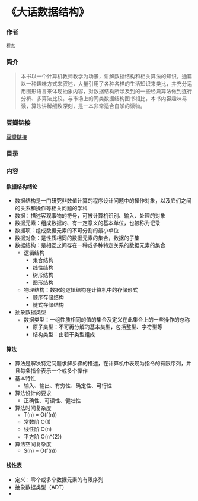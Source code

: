 《大话数据结构》
=============================

### 作者
    程杰

### 简介
> 本书以一个计算机教师教学为场景，讲解数据结构和相关算法的知识。通篇以一种趣味方式来叙述，大量引用了各种各样的生活知识来类比，并充分运用图形语言来体现抽象内容，对数据结构所涉及到的一些经典算法做到逐行分析、多算法比较。与市场上的同类数据结构图书相比，本书内容趣味易读，算法讲解细致深刻，是一本非常适合自学的读物。

### 豆瓣链接
  [豆瓣链接](http://book.douban.com/subject/6424904/)

### 目录

### 内容

#### 数据结构绪论
* 数据结构是一门研究非数值计算的程序设计问题中的操作对象，以及它们之间的关系和操作等相关问题的学科
* 数据：描述客观事物的符号，可被计算机识别、输入、处理的对象
* 数据元素：组成数据的、有一定意义的基本单位，也被称为记录
* 数据项：组成数据元素的不可分割的最小单位
* 数据对象：是性质相同的数据元素的集合，数据的子集
* 数据结构：是相互之间存在一种或多种特定关系的数据元素的集合
  - 逻辑结构
    - 集合结构
    - 线性结构
    - 树形结构
    - 图形结构
  - 物理结构：数据的逻辑结构在计算机中的存储形式
    - 顺序存储结构
    - 链式存储结构
* 抽象数据类型
  - 数据类型：一组性质相同的值的集合及定义在此集合上的一些操作的总称
    - 原子类型：不可再分解的基本类型，包括整型、字符型等
    - 结构类型：由若干类型组成

#### 算法
* 算法是解决特定问题求解步骤的描述，在计算机中表现为指令的有限序列，并且每条指令表示一个或多个操作
* 基本特性
  - 输入、输出、有穷性、确定性、可行性
* 算法设计的要求
  - 正确性、可读性、健壮性
* 算法时间复杂度
  - T(n) = O(f(n))
  - 常数阶 O(1)
  - 线性阶 O(n)
  - 平方阶 O(n^{2})
* 算法空间复杂度
  - S(n) = O(f(n))
  
#### 线性表
* 定义：零个或多个数据元素的有限序列
* 抽象数据类型（ADT）
* 